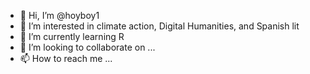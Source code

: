 - 👋 Hi, I’m @hoyboy1
- 👀 I’m interested in climate action, Digital Humanities, and Spanish lit
- 🌱 I’m currently learning R
- 💞️ I’m looking to collaborate on ...
- 📫 How to reach me ...

<!---
hoyboy1/hoyboy1 is a ✨ special ✨ repository because its `README.md` (this file) appears on your GitHub profile.
You can click the Preview link to take a look at your changes.
--->

